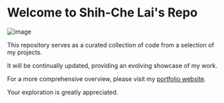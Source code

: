 # Welcome to Shih-Che Lai's Repo

![image](https://github.com/f88083/my_works/assets/56676355/dbcd8398-fff2-42c5-970b-8df7643b3615)

This repository serves as a curated collection of code from a selection of my projects. 

It will be continually updated, providing an evolving showcase of my work.

For a more comprehensive overview, please visit my [portfolio website](https://simonlai0.wordpress.com/).

Your exploration is greatly appreciated.
